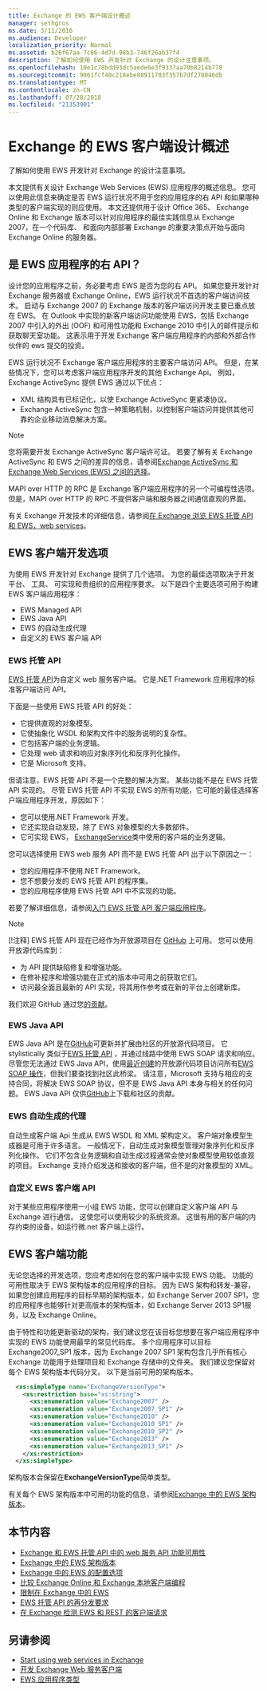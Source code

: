 ```yaml
---
title: Exchange 的 EWS 客户端设计概述
manager: sethgros
ms.date: 3/11/2016
ms.audience: Developer
localization_priority: Normal
ms.assetid: b26f67aa-7c66-4d7d-98b3-746f26ab37f4
description: 了解如何使用 EWS 开发针对 Exchange 的设计注意事项。
ms.openlocfilehash: 10e1c78bdd93dc5aede6e3f9337aa70b0214b770
ms.sourcegitcommit: 9061fcf40c218ebe88911783f357b7df278846db
ms.translationtype: MT
ms.contentlocale: zh-CN
ms.lasthandoff: 07/28/2018
ms.locfileid: "21353901"
---
```

# <a name="ews-client-design-overview-for-exchange"></a>Exchange 的 EWS 客户端设计概述

了解如何使用 EWS 开发针对 Exchange 的设计注意事项。 
  
本文提供有关设计 Exchange Web Services (EWS) 应用程序的概述信息。 您可以使用此信息来确定是否 EWS 运行状况不用于您的应用程序的右 API 和如果哪种类型的客户端实现的则应使用。 本文还提供用于设计 Office 365、 Exchange Online 和 Exchange 版本可以针对应用程序的最佳实践信息从 Exchange 2007，在一个代码库、 和面向内部部署 Exchange 的重要决策点开始与面向 Exchange Online 的服务器。
  
## <a name="is-ews-the-right-api-for-your-application"></a>是 EWS 应用程序的右 API？
<a name="IsEWSRight"> </a>

设计您的应用程序之前，务必要考虑 EWS 是否为您的右 API。 如果您要开发针对 Exchange 服务器或 Exchange Online，EWS 运行状况不首选的客户端访问技术。 启动与 Exchange 2007 的 Exchange 版本的客户端访问开发主要已重点放在 EWS。 在 Outlook 中实现的新客户端访问功能使用 EWS，包括 Exchange 2007 中引入的外出 (OOF) 和可用性功能和 Exchange 2010 中引入的邮件提示和获取聊天室功能。 这表示用于开发 Exchange 客户端应用程序的内部和外部合作伙伴的 ews 提交的投资。
  
EWS 运行状况不 Exchange 客户端应用程序的主要客户端访问 API。 但是，在某些情况下，您可以考虑客户端应用程序开发的其他 Exchange Api。 例如，Exchange ActiveSync 提供 EWS 通过以下优点：
  
- XML 结构具有已标记化，以使 Exchange ActiveSync 更紧凑协议。  
- Exchange ActiveSync 包含一种策略机制，以控制客户端访问并提供其他可靠的企业移动消息解决方案。
    
> [!NOTE]
> 您将需要开发 Exchange ActiveSync 客户端许可证。 若要了解有关 Exchange ActiveSync 和 EWS 之间的差异的信息，请参阅[Exchange ActiveSync 和 Exchange Web Services (EWS) 之间的选择](http://msdn.microsoft.com/en-us/library/dn144954%28v=exchg.140%29.aspx)。 
  
MAPI over HTTP 的 RPC 是 Exchange 客户端应用程序的另一个可编程性选项。 但是，MAPI over HTTP 的 RPC 不提供客户端和服务器之间通信直观的界面。
  
有关 Exchange 开发技术的详细信息，请参阅[在 Exchange 浏览 EWS 托管 API 和 EWS，web services](explore-the-ews-managed-api-ews-and-web-services-in-exchange.md)。
  
## <a name="options-for-ews-client-development"></a>EWS 客户端开发选项
<a name="EWSClientOptions"> </a>

为使用 EWS 开发针对 Exchange 提供了几个选项。 为您的最佳选项取决于开发平台、 工具、 可实现和贵组织的应用程序要求。 以下是四个主要选项可用于构建 EWS 客户端应用程序：
  
- EWS Managed API
- EWS Java API
- EWS 的自动生成代理
- 自定义的 EWS 客户端 API
    
### <a name="ews-managed-api"></a>EWS 托管 API

[EWS 托管 API](http://aka.ms/ews-managed-api-readme)为自定义 web 服务客户端。 它是.NET Framework 应用程序的标准客户端访问 API。 
  
下面是一些使用 EWS 托管 API 的好处：
  
- 它提供直观的对象模型。   
- 它使抽象化 WSDL 和架构文件中的服务说明的复杂性。   
- 它包括客户端的业务逻辑。   
- 它处理 web 请求和响应对象序列化和反序列化操作。   
- 它是 Microsoft 支持。
    
但请注意，EWS 托管 API 不是一个完整的解决方案。 某些功能不是在 EWS 托管 API 实现的。 尽管 EWS 托管 API 不实现 EWS 的所有功能，它可能的最佳选择客户端应用程序开发，原因如下：
  
- 您可以使用.NET Framework 开发。
- 它还实现自动发现，除了 EWS 对象模型的大多数部件。
- 它可实现 EWS， [ExchangeService](http://msdn.microsoft.com/en-us/library/office/microsoft.exchange.webservices.data.exchangeservice%28v=exchg.80%29.aspx)类中使用的客户端的业务逻辑。 
    
您可以选择使用 EWS web 服务 API 而不是 EWS 托管 API 出于以下原因之一：
  
- 您的应用程序不使用.NET Framework。 
- 您不想要分发的 EWS 托管 API 的程序集。 
- 您的应用程序使用 EWS 托管 API 中不实现的功能。
    
若要了解详细信息，请参阅[入门 EWS 托管 API 客户端应用程序](get-started-with-ews-managed-api-client-applications.md)。
  
> [!NOTE]
> [!注释] EWS 托管 API 现在已经作为开放源项目在 [GitHub](http://aka.ms/ews-managed-api-github) 上可用。 您可以使用开放源代码库到： 
> - 为 API 提供缺陷修复和增强功能。 
> - 在修补程序和增强功能在正式的版本中可用之前获取它们。
> - 访问最全面且最新的 API 实现，将其用作参考或在新的平台上创建新库。
> 
> 我们欢迎 GitHub 通过您[的贡献](https://github.com/OfficeDev/ews-managed-api/blob/master/CONTRIBUTING.md)。 
  
### <a name="ews-java-api"></a>EWS Java API

EWS Java API 是在[GitHub](https://github.com/OfficeDev/ews-java-api)可更新并扩展由社区的开放源代码项目。 它 stylistically 类似于[EWS 托管 API](http://msdn.microsoft.com/en-us/library/office/jj220535%28v=exchg.80%29.aspx) ，并通过线路中使用 EWS SOAP 请求和响应。 尽管您无法通过 EWS Java API，使用[最近创建](http://blogs.office.com/2014/08/28/open-sourcing-exchange-web-services-ews-java-api/)的开放源代码项目访问所有[EWS SOAP 操作](http://msdn.microsoft.com/library/cf6fd871-9a65-4f34-8557-c8c71dd7ce09%28Office.15%29.aspx)，但我们要查找到社区此桥梁。 请注意，Microsoft 支持与相应的支持合同，将解决 EWS SOAP 协议，但不是 EWS Java API 本身与相关的任何问题。 EWS Java API 仅供[GitHub](https://github.com/OfficeDev/ews-java-api)上下载和社区的贡献。
  
### <a name="ews-autogenerated-proxies"></a>EWS 自动生成的代理

自动生成客户端 Api 生成从 EWS WSDL 和 XML 架构定义。 客户端对象模型生成器是可用于许多语言。 一般情况下，自动生成对象模型管理对象序列化和反序列化操作。 它们不包含业务逻辑和自动生成过程通常会使对象模型使用较低直观的项目。 Exchange 支持介绍发送和接收的客户端，但不是的对象模型的 XML。
  
### <a name="custom-ews-client-api"></a>自定义 EWS 客户端 API

对于某些应用程序使用一小组 EWS 功能，您可以创建自定义客户端 API 与 Exchange 进行通信。 这使您可以使用较少的系统资源。 这很有用的客户端的内存约束的设备，如运行微.net 客户端上运行。
  
## <a name="ews-client-features"></a>EWS 客户端功能
<a name="EWSFeatures"> </a>

无论您选择的开发选项，您应考虑如何在您的客户端中实现 EWS 功能。 功能的可用性取决于 EWS 架构版本的应用程序的目标。 因为 EWS 架构和转发-兼容，如果您创建应用程序的目标早期的架构版本，如 Exchange Server 2007 SP1，您的应用程序也能够针对更高版本的架构版本，如 Exchange Server 2013 SP1服务，以及 Exchange Online。 
  
由于特性和功能更新驱动的架构，我们建议您在该目标您想要在客户端应用程序中实现的 EWS 功能使用最早的常见代码库。 多个应用程序可以目标 Exchange2007_SP1 版本，因为 Exchange 2007 SP1 架构包含几乎所有核心 Exchange 功能用于处理项目和 Exchange 存储中的文件夹。 我们建议您保留对每个 EWS 架构版本代码分叉。 以下是当前可用的架构版本。 
  
```XML
  <xs:simpleType name="ExchangeVersionType">
    <xs:restriction base="xs:string">
      <xs:enumeration value="Exchange2007" />
      <xs:enumeration value="Exchange2007_SP1" />
      <xs:enumeration value="Exchange2010" />
      <xs:enumeration value="Exchange2010_SP1" />
      <xs:enumeration value="Exchange2010_SP2" />
      <xs:enumeration value="Exchange2013" />
      <xs:enumeration value="Exchange2013_SP1" />
    </xs:restriction>
  </xs:simpleType>
```

架构版本会保留在**ExchangeVersionType**简单类型。 
  
有关每个 EWS 架构版本中可用的功能的信息，请参阅[Exchange 中的 EWS 架构版本](ews-schema-versions-in-exchange.md)。
  
## <a name="in-this-section"></a>本节内容
<a name="bk_inthissection"> </a>

- [Exchange 和 EWS 托管 API 中的 web 服务 API 功能可用性](web-service-api-feature-availability-in-exchange-and-the-ews-managed-api.md)   
- [Exchange 中的 EWS 架构版本](ews-schema-versions-in-exchange.md)  
- [Exchange 中的 EWS 的配置选项](configuration-options-for-ews-in-exchange.md)  
- [比较 Exchange Online 和 Exchange 本地客户端编程](comparing-exchange-online-and-exchange-on-premises-client-programming.md)   
- [限制在 Exchange 中的 EWS](ews-throttling-in-exchange.md)  
- [EWS 托管 API 的再分发要求](redistribution-requirements-for-the-ews-managed-api.md)  
- [在 Exchange 检测 EWS 和 REST 的客户端请求](instrumenting-client-requests-for-ews-and-rest-in-exchange.md)
    
## <a name="see-also"></a>另请参阅
 
- [Start using web services in Exchange](start-using-web-services-in-exchange.md)
- [开发 Exchange Web 服务客户端](develop-web-service-clients-for-exchange.md) 
- [EWS 应用程序类型](ews-application-types.md)
    

